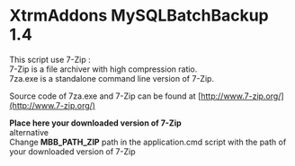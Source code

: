 # XtrmAddons MySQLBatchBackup 1.4

This script use 7-Zip :  
7-Zip is a file archiver with high compression ratio.  
7za.exe is a standalone command line version of 7-Zip.

Source code of 7za.exe and 7-Zip can be found at [http://www.7-zip.org/](http://www.7-zip.org/)

**Place here your downloaded version of 7-Zip**  
alternative  
Change **MBB\_PATH\_ZIP** path in the application.cmd script with the path of your downloaded version of 7-Zip